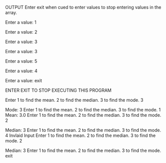 OUTPUT
Enter exit when cued to enter values to stop entering values in the array.

Enter a value: 1

Enter a value: 2

Enter a value: 3

Enter a value: 3

Enter a value: 5

Enter a value: 4

Enter a value: exit


ENTER EXIT TO STOP EXECUTING THIS PROGRAM

Enter
 1 to find the mean.
 2 to find the median.
 3 to find the mode.
3

Mode: 3
Enter
 1 to find the mean.
 2 to find the median.
 3 to find the mode.
1
Mean: 3.0
Enter
 1 to find the mean.
 2 to find the median.
 3 to find the mode.
2

Median: 3
Enter
 1 to find the mean.
 2 to find the median.
 3 to find the mode.
4
Invlaid Input
Enter
 1 to find the mean.
 2 to find the median.
 3 to find the mode.
2

Median: 3
Enter
 1 to find the mean.
 2 to find the median.
 3 to find the mode.
exit